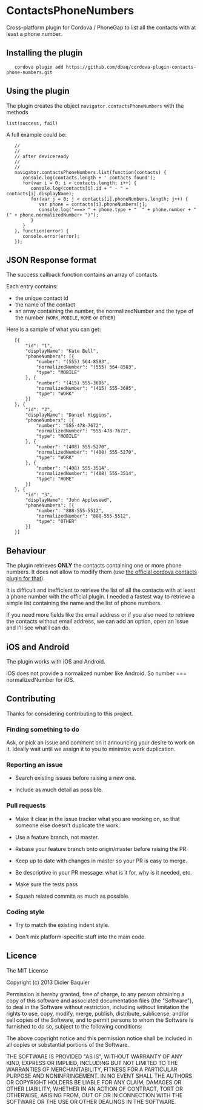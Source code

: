 # ContactsPhoneNumbers

Cross-platform plugin for Cordova / PhoneGap to list all the contacts with at least a phone number.

## Installing the plugin ##
```
   cordova plugin add https://github.com/dbaq/cordova-plugin-contacts-phone-numbers.git
```
## Using the plugin ##
The plugin creates the object `navigator.contactsPhoneNumbers` with the methods

  `list(success, fail)`

A full example could be:

```
   //
   //
   // after deviceready
   //
   //
   navigator.contactsPhoneNumbers.list(function(contacts) {
      console.log(contacts.length + ' contacts found');
      for(var i = 0; i < contacts.length; i++) {
         console.log(contacts[i].id + " - " + contacts[i].displayName);
         for(var j = 0; j < contacts[i].phoneNumbers.length; j++) {
            var phone = contacts[i].phoneNumbers[j];
            console.log("===> " + phone.type + "  " + phone.number + " (" + phone.normalizedNumber+ ")"); 
         }
      }
   }, function(error) {
      console.error(error);
   });

```

## JSON Response format

The success callback function contains an array of contacts. 

Each entry contains:

   * the unique contact id
   * the name of the contact
   * an array containing the number, the normalizedNumber and the type of the number (```WORK```, ```MOBILE```, ```HOME``` or ```OTHER```)

Here is a sample of what you can get:

```
   [{
       "id": "1",
       "displayName": "Kate Bell",
       "phoneNumbers": [{
           "number": "(555) 564-8583",
           "normalizedNumber": "(555) 564-8583",
           "type": "MOBILE"
       }, {
           "number": "(415) 555-3695",
           "normalizedNumber": "(415) 555-3695",
           "type": "WORK"
       }]
   }, {
       "id": "2",
       "displayName": "Daniel Higgins",
       "phoneNumbers": [{
           "number": "555-478-7672",
           "normalizedNumber": "555-478-7672",
           "type": "MOBILE"
       }, {
           "number": "(408) 555-5270",
           "normalizedNumber": "(408) 555-5270",
           "type": "WORK"
       }, {
           "number": "(408) 555-3514",
           "normalizedNumber": "(408) 555-3514",
           "type": "HOME"
       }]
   }, {
       "id": "3",
       "displayName": "John Appleseed",
       "phoneNumbers": [{
           "number": "888-555-5512",
           "normalizedNumber": "888-555-5512",
           "type": "OTHER"
       }]
   }]
```

## Behaviour

The plugin retrieves **ONLY** the contacts containing one or more phone numbers. It does not allow to modify them (use [the official cordova contacts plugin for that](https://github.com/apache/cordova-plugin-contacts)).

It is difficult and inefficient to retrieve the list of all the contacts with at least a phone number with the official plugin. I needed a fastest way to retrieve a simple list containing the name and the list of phone numbers.

If you need more fields like the email address or if you also need to retrieve the contacts without email address, we can add an option, open an issue and I'll see what I can do.

## iOS and Android

The plugin works with iOS and Android. 

iOS does not provide a normalized number like Android. So number === normalizedNumber for iOS.

## Contributing

Thanks for considering contributing to this project.

### Finding something to do

Ask, or pick an issue and comment on it announcing your desire to work on it. Ideally wait until we assign it to you to minimize work duplication.

### Reporting an issue

- Search existing issues before raising a new one.

- Include as much detail as possible.

### Pull requests

- Make it clear in the issue tracker what you are working on, so that someone else doesn't duplicate the work.

- Use a feature branch, not master.

- Rebase your feature branch onto origin/master before raising the PR.

- Keep up to date with changes in master so your PR is easy to merge.

- Be descriptive in your PR message: what is it for, why is it needed, etc.

- Make sure the tests pass

- Squash related commits as much as possible.

### Coding style

- Try to match the existing indent style.

- Don't mix platform-specific stuff into the main code.



## Licence ##

The MIT License

Copyright (c) 2013 Didier Baquier

Permission is hereby granted, free of charge, to any person obtaining a copy
of this software and associated documentation files (the "Software"), to deal
in the Software without restriction, including without limitation the rights
to use, copy, modify, merge, publish, distribute, sublicense, and/or sell
copies of the Software, and to permit persons to whom the Software is
furnished to do so, subject to the following conditions:

The above copyright notice and this permission notice shall be included in
all copies or substantial portions of the Software.

THE SOFTWARE IS PROVIDED "AS IS", WITHOUT WARRANTY OF ANY KIND, EXPRESS OR
IMPLIED, INCLUDING BUT NOT LIMITED TO THE WARRANTIES OF MERCHANTABILITY,
FITNESS FOR A PARTICULAR PURPOSE AND NONINFRINGEMENT. IN NO EVENT SHALL THE
AUTHORS OR COPYRIGHT HOLDERS BE LIABLE FOR ANY CLAIM, DAMAGES OR OTHER
LIABILITY, WHETHER IN AN ACTION OF CONTRACT, TORT OR OTHERWISE, ARISING FROM,
OUT OF OR IN CONNECTION WITH THE SOFTWARE OR THE USE OR OTHER DEALINGS IN
THE SOFTWARE.
